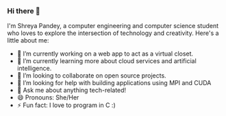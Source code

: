 ### Hi there 👋

I'm Shreya Pandey, a computer engineering and computer science student who loves to explore the intersection of technology and creativity. Here's a little about me:

- 🔭 I’m currently working on a web app to act as a virtual closet. 
- 🌱 I’m currently learning more about cloud services and artificial intelligence.
- 👯 I’m looking to collaborate on open source projects.
- 🤔 I’m looking for help with building applications using MPI and CUDA
- 💬 Ask me about anything tech-related!
- 😄 Pronouns: She/Her
- ⚡ Fun fact: I love to program in C :)





<!--
**Xhrya/xhrya** is a ✨ _special_ ✨ repository because its `README.md` (this file) appears on your GitHub profile.
- 📫 How to reach me: 


Here are some ideas to get you started:

- 🔭 I’m currently working on ...
- 🌱 I’m currently learning ...
- 👯 I’m looking to collaborate on ...
- 🤔 I’m looking for help with ...
- 💬 Ask me about ...
- 📫 How to reach me: ...
- 😄 Pronouns: ...
- ⚡ Fun fact: ...
-->
